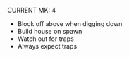 CURRENT MK: 4
- Block off above when digging down
- Build house on spawn
- Watch out for traps
- Always expect traps